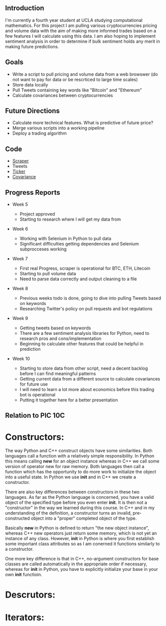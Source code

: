 ## Introduction

I'm currently a fourth year student at UCLA studying computational mathematics. For this project I am pulling various cryptocurrencies pricing and volume data with the aim of making more informed trades based on a few features I will calculate using this data. I am also hoping to implement sentiment analysis in order to determine if bulk sentiment holds any merit in making future predictions. 

## Goals

- Write a script to pull pricing and volume data from a web browswer (do not want to pay for data or be rescrticed to large time scales)
- Store data locally 
- Pull Tweets containing key words like "Bitcoin" and "Ethereum"
- Calculate covariances between cryptocurrencies

## Future Directions

- Calculate more technical features. What is predictive of future price?
- Merge various scripts into a working pipeline
- Deploy a trading algorithm

## Code

- [Scraper](https://raw.githubusercontent.com/scottdet/cryptoProject/master/scrape.py)
- Tweets
- [Ticker](https://raw.githubusercontent.com/scottdet/cryptoProject/master/ticker.py)
- [Covariance](https://raw.githubusercontent.com/scottdet/cryptoProject/master/covariance.py)

## Progress Reports 

- Week 5
  - Project approved
  - Starting to research where I will get my data from

- Week 6
  - Working with Selenium in Python to pull data
  - Significant difficulties getting dependencies and Selenium subprocceses working 

- Week 7
  - First real Progress, scraper is operational for BTC, ETH, Litecoin
  - Starting to pull volume data 
  - Need to parse data correctly and output cleaning to a file

- Week 8
  - Previous weeks todo is done, going to dive into pulling Tweets based on keywords
  - Researching Twitter's policy on pull requests and bot regulations
  
- Week 9
  - Getting tweets based on keywords
  - There are a few sentiment analysis libraries for Python, need to research pros and cons/implementation
  - Beginning to calculate other features that could be helpful in prediction

- Week 10
  - Starting to store data from other script, need a decent backlog before I can find meaningful patterns
  - Getting current data from a different source to calculate covariances for future use
  - I will need to learn a lot more about economics before this trading bot is operational
  - Putting it together here for a better presentation
  
## Relation to PIC 10C

# Constructors: 

The way Python and C++ construct objects have some similarities. Both languages call a function with a relatively simple responsibility. In Python this means calling __new__ for an object instance whereas in C++ we call some version of operator new for raw memory. Both languages then call a function which has the opportunity to do more work to initialize the object into a useful state. In Python we use __init__ and in C++ we create a constructor.

There are also key differences between constructors in these two languages. As far as the Python language is concerned, you have a valid object of the specified type before you even enter __init__. It is then not a "constructor" in the way we learned during this course. In C++ and in my understanding of the definition, a constructor turns an invalid, pre-constructed object into a "proper" completed object of the type.

Basically __new__ in Python is defined to return "the new object instance", whereas C++ new operators just return some memory, which is not yet an instance of any class. However, __init__ in Python is where you first establish some important class attributes so as I am conerned it functions similarly to a constructor.

One more key difference is that in C++, no-argument constructors for base classes are called automatically in the appropriate order if necessary, whereas for __init__ in Python, you have to explicitly initialize your base in your own __init__ functioin.

# Descrutors: 

# Iterators:
